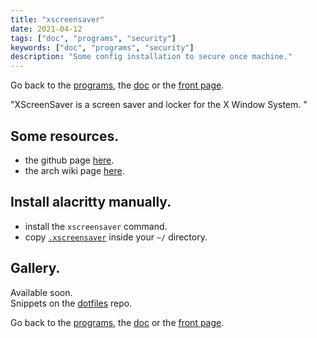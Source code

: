 ```yaml
---
title: "xscreensaver"
date: 2021-04-12
tags: ["doc", "programs", "security"]
keywords: ["doc", "programs", "security"]
description: "Some config installation to secure once machine."
---
```

Go back to the [programs](/public/doc/config/programs), the [doc](/public/doc/config) or the [front page](/public).  

"XScreenSaver is a screen saver and locker for the X Window System. "


## Some resources.
- the github page [here](https://en.wikipedia.org/wiki/XScreenSaver).
- the arch wiki page [here](https://wiki.archlinux.org/title/XScreenSaver).

## Install alacritty manually.
- install the `xscreensaver` command.
- copy [`.xscreensaver`] inside your `~/` directory.

## Gallery.
Available soon.  
Snippets on the [dotfiles](https://github.com/a2n-s/dotfiles#4-gallery-toc) repo.

Go back to the [programs](/public/doc/config/programs), the [doc](/public/doc/config) or the [front page](/public).  

[`.xscreensaver`]: https://github.com/a2n-s/dotfiles/blob/main/.xscreensaver
